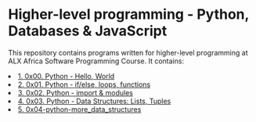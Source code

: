 # Higher-level programming - Python, Databases & JavaScript

This repository contains programs written for higher-level programming at ALX Africa Software Programming Course.
It contains:
<li> <a href="https://github.com/mumbuamutuku/alx-higher_level_programming/tree/master/0x00-python-hello_world"> 1. 0x00. Python - Hello, World </a></li>
<li> <a href="https://github.com/mumbuamutuku/alx-higher_level_programming/tree/master/0x01-python-if_else_loops_functions">2. 0x01. Python - if/else, loops, functions </a> </li>
<li> <a href="https://github.com/mumbuamutuku/alx-higher_level_programming/tree/master/0x02-python-import_modules"> 3. 0x02. Python - import & modules </a> </li>
<li> <a href="https://github.com/mumbuamutuku/alx-higher_level_programming/tree/master/0x03-python-data_structures"> 4. 0x03. Python - Data Structures: Lists, Tuples </a></li>
<li> <a href="https://github.com/mumbuamutuku/alx-higher_level_programming/tree/master/0x04-python-more_data_structures"> 5. 0x04-python-more_data_structures </a> </li>

